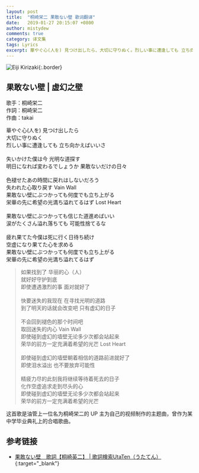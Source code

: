 ```yaml
---
layout: post
title:  "桐崎栄二 果敢ない壁 歌词翻译"
date:   2019-01-27 20:15:07 +0800
author: mistydew
comments: true
category: 译文集
tags: Lyrics
excerpt: 華やぐ心(人を) 見つけ出したら、大切に守りぬく。烈しい事に遭逢しても 立ち向かえばいいさ。
---
```

![Eiji Kirizaki](https://mistydew.github.io/assets/images/cover/misc/Eiji%20Kirizaki.jpg){:.border}

## 果敢ない壁 | 虚幻之壁

歌手：桐崎栄二<br>
作詞：桐崎栄二<br>
作曲：takai

<div class="lyric-original">
<p>
華やぐ心(人を) 見つけ出したら<br>
大切に守りぬく<br>
烈しい事に遭逢しても 立ち向かえばいいさ<br>
<br>
失いかけた僕は今 光明な道探す<br>
明日になれば変わるでしょうか 果敢ないだけの日々<br>
<br>
色褪せたあの時間に戻れはしないだろう<br>
失われた心取り戻す Vain Wall<br>
果敢ない壁にぶつかっても何度でも立ち上がる<br>
栄華の先に希望の光満ち溢れてるはず Lost Heart<br>
<br>
果敢ない壁にぶつかっても信じた道進めばいい<br>
涙がたくさん溢れ落ちても 可能性捨てるな<br>
<br>
疲れ果てた今僕は死に行く日待ち続け<br>
空虚になり果てた心を求める<br>
果敢ない壁にぶつかっても何度でも立ち上がる<br>
栄華の先に希望の光満ち溢れてるはず
</p>
</div>

<div class="lyric-translation">
<blockquote>
如果找到了 华丽的心（人）<br>
就好好守护到底<br>
即使遭遇激烈的事 面对就好了<br>
<br>
快要迷失的我现在 在寻找光明的道路<br>
到了明天的话就会改变吧 只有虚幻的日子<br>
<br>
不会回到褪色的那个时间吧<br>
取回迷失的内心 Vain Wall<br>
即使碰到虚幻的墙壁无论多少次都会站起来<br>
荣华的前方一定充满着希望的光芒 Lost Heart<br>
<br>
即使碰到虚幻的墙壁朝着相信的道路前进就好了<br>
即使泪水溢出 也不要放弃可能性<br>
<br>
精疲力尽的此刻我将继续等待着死去的日子<br>
化作空虚追求走到尽头的心<br>
即使碰到虚幻的墙壁无论多少次都会站起来<br>
荣华的前方一定充满着希望的光芒
</blockquote>
</div>

这首歌是油管上一位名为桐崎栄二的 UP 主为自己的视频制作的主题曲，曾作为某中学毕业典礼上的合唱歌曲。

## 参考链接

* [果敢ない壁　歌詞【桐崎英二】 \| 歌詞検索UtaTen（うたてん）](https://utaten.com/lyric/桐崎英二/果敢ない壁){:target="_blank"}

